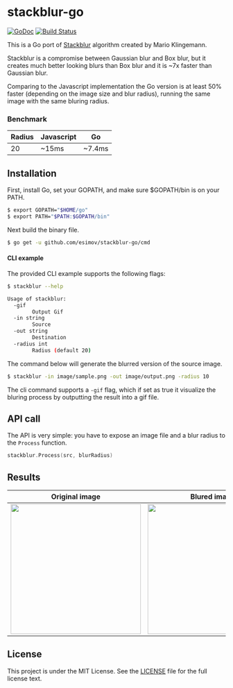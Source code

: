 # stackblur-go

[![GoDoc](https://godoc.org/github.com/golang/gddo?status.svg)](https://godoc.org/github.com/esimov/stackblur-go)
[![Build Status](https://travis-ci.org/esimov/stackblur-go.svg?branch=master)](https://travis-ci.org/esimov/stackblur-go)

This is a Go port of [Stackblur](http://incubator.quasimondo.com/processing/fast_blur_deluxe.php) algorithm created by Mario Klingemann.

Stackblur is a compromise between Gaussian blur and Box blur, but it creates much better looking blurs than Box blur and it is ~7x faster than Gaussian blur.

Comparing to the Javascript implementation the Go version is at least 50% faster (depending on the image size and blur radius), running the same image with the same bluring radius.

### Benchmark
Radius       | Javascript  | Go
-------------|-------------|-------------
20           | ~15ms       | ~7.4ms

## Installation

First, install Go, set your GOPATH, and make sure $GOPATH/bin is on your PATH.

```bash
$ export GOPATH="$HOME/go"
$ export PATH="$PATH:$GOPATH/bin"
```
Next build the binary file.

```bash
$ go get -u github.com/esimov/stackblur-go/cmd
```

#### CLI example

The provided CLI example supports the following flags:
```bash
$ stackblur --help

Usage of stackblur:
  -gif
    	Output Gif
  -in string
    	Source
  -out string
    	Destination
  -radius int
    	Radius (default 20)
```
The command below will generate the blurred version of the source image.

```bash
$ stackblur -in image/sample.png -out image/output.png -radius 10
```
The cli command supports a `-gif` flag, which if set as true it visualize the bluring process by outputting the result into a gif file.

## API call

The API is very simple: you have to expose an image file and a blur radius to the `Process` function.

```Go
stackblur.Process(src, blurRadius)
```

## Results

| Original image | Blured image |
|:--:|:--:|
| <img src="https://github.com/esimov/stackblur-go/blob/master/image/sample.png" height="300"> | <img src="https://github.com/esimov/stackblur-go/blob/master/image/output.png" height="300"> |


## License

This project is under the MIT License. See the [LICENSE](https://github.com/esimov/stackblur-go/blob/master/LICENSE) file for the full license text.
